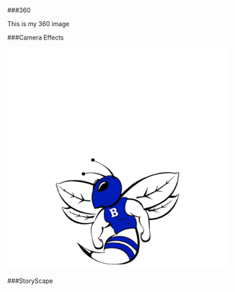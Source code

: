 ###360

This is my 360 image

<script src="//360.vizor.io/scripts/embed.js" data-vizorurl="https://360.vizor.io/embed/v/noar" ></script>


###Camera Effects

![filter](hornet.png?raw=true "Optional Title")

###StoryScape

<script src="/scripts/embed.js" data-vizorurl="https://patches.vizor.io/embed/bqualls/horse" ></script>






